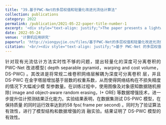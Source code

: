 ```yaml
---
title: "39.基于PWC-Net的多层权值和轻量化改进光流估计算法"
collection: publications
category: 2022
permalink: /publication/2021-05-22-paper-title-number-1
excerpt: '<div style="text-align: justify;">The paper presents a lightweight DS - PWC model based on PWC - Net for optical flow estimation. It uses deep - separable convolutions and data enhancement, achieving 58 fps with good quality and validating its effectiveness.</div>'
date: 2022-05-24
venue: '计算机应用研究'
paperurl: 'http://xiongyujie.cn/files/基于PWC-Net的多层权值和轻量化改进光流估计算法_胡毅轩.pdf'
citation: '<br/><div style="text-align: justify;">基于 PWC-Net 的多层权值和轻量化改进光流估计算法, 胡毅轩，吴飞*，熊玉洁, 《计算机应用研究》，2022，39 (1): 291-295</div>'
---
```


<div style="text-align: justify;">针对现有光流估计方法实时性不够的问题，提出轻量化的深度可分离卷积的 PWC-Net 改进模型( depth separable pyramid，warping and cost volume，DS-PWC) 。其改进是将常规二维卷积网络层解耦为深度可分离卷积 层，并且 DS-PWC 在金字塔层增加基于层数的权重系数，从而使得网络结构在不损失精度的情况下大幅减少模 型参数量。在训练过程中，使用图像及对象感知数据随机擦除( image and object-aware random erasing，I+ ORE) 等数据增强技术，进一步提升估计预测结果泛化能力。实验结果表明，在数据集测试 DS-PWC 模型，在保持质量 的同时运行效率达到约58 fps( frame per second) 。同时为了验证算法有效性，进行了模型结构和数据增强的消 融实验。结果证明了 DS-PWC 模型的有效性。</div>

<br/>
